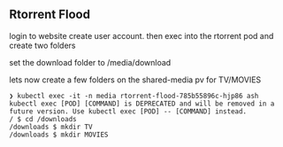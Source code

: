 ## Rtorrent Flood

login to website create user account. then exec into the rtorrent pod and create two folders

set the download folder to /media/download

lets now create a few folders on the shared-media pv for TV/MOVIES
```
❯ kubectl exec -it -n media rtorrent-flood-785b55896c-hjp86 ash
kubectl exec [POD] [COMMAND] is DEPRECATED and will be removed in a future version. Use kubectl exec [POD] -- [COMMAND] instead.
/ $ cd /downloads
/downloads $ mkdir TV
/downloads $ mkdir MOVIES
